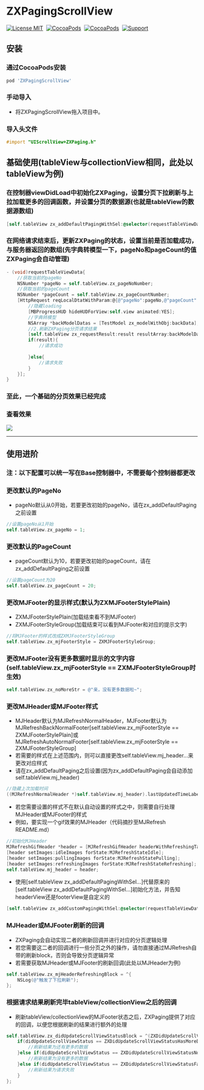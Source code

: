# ZXPagingScrollView
[![License MIT](https://img.shields.io/badge/license-MIT-green.svg?style=flat)](https://raw.githubusercontent.com/SmileZXLee/ZXPagingScrollView/master/LICENSE)&nbsp;
[![CocoaPods](http://img.shields.io/cocoapods/v/ZXPagingScrollView.svg?style=flat)](http://cocoapods.org/?q=ZXPagingScrollView)&nbsp;
[![CocoaPods](http://img.shields.io/cocoapods/p/ZXPagingScrollView.svg?style=flat)](http://cocoapods.org/?q=ZXPagingScrollView)&nbsp;
[![Support](https://img.shields.io/badge/support-iOS%208.0%2B%20-blue.svg?style=flat)](https://www.apple.com/nl/ios/)&nbsp;
## 安装
### 通过CocoaPods安装
```ruby
pod 'ZXPagingScrollView'
```
### 手动导入
* 将ZXPagingScrollView拖入项目中。

### 导入头文件
```objective-c
#import "UIScrollView+ZXPaging.h"
```
## 基础使用(tableView与collectionView相同，此处以tableView为例)
### 在控制器viewDidLoad中初始化ZXPaging，设置分页下拉刷新与上拉加载更多的回调函数，并设置分页的数据源(也就是tableView的数据源数组)
```objective-c
[self.tableView zx_addDefaultPagingWithSel:@selector(requestTableViewData) pagingDatas:self.datasAttar];
```
### 在网络请求结束后，更新ZXPaging的状态，设置当前是否加载成功，与服务器返回的数组(先字典转模型一下，pageNo和pageCount的值ZXPaging会自动管理)
```objective-c
- (void)requestTableViewData{
    //获取当前的pageNo
    NSNumber *pageNo = self.tableView.zx_pageNoNumber;
    //获取当前的pageCount
    NSNumber *pageCount = self.tableView.zx_pageCountNumber;
    [HttpRequest reqLocalDtatWithParam:@{@"pageNo":pageNo,@"pageCount":pageCount} resultBlock:^(BOOL result, id  _Nonnull backData) {
        //隐藏loading
        [MBProgressHUD hideHUDForView:self.view animated:YES];
        //字典转模型
        NSArray *backModelDatas = [TestModel zx_modelWithObj:backData];
        //2.刷新ZXPaging分页请求结果
        [self.tableView zx_requestResult:result resultArray:backModelDatas];
        if(result){
            //请求成功
            
        }else{
            //请求失败
        }
    }];
}
```
### 至此，一个基础的分页效果已经完成
### 查看效果
<img src="https://img-blog.csdnimg.cn/20191025144212386.gif"/>

***

## 使用进阶
### 注：以下配置可以统一写在Base控制器中，不需要每个控制器都更改
### 更改默认的PageNo
* pageNo默认从0开始，若要更改初始的pageNo，请在zx_addDefaultPaging之前设置
```objective-c
//设置pageNo从1开始
self.tableView.zx_pageNo = 1;
```
### 更改默认的PageCount
* pageCount默认为10，若要更改初始的pageCount，请在zx_addDefaultPaging之前设置
```objective-c
//设置pageCount为20
self.tableView.zx_pageCount = 20;
```
### 更改MJFooter的显示样式(默认为ZXMJFooterStylePlain)
* ZXMJFooterStylePlain(加载结束看不到MJFooter)    
* ZXMJFooterStyleGroup(加载结束可以看到MJFooter和对应的提示文字)
```objective-c
//将MJFooter的样式改成ZXMJFooterStyleGroup
self.tableView.zx_mjFooterStyle = ZXMJFooterStyleGroup;
```
### 更改MJFooter没有更多数据时显示的文字内容(self.tableView.zx_mjFooterStyle == ZXMJFooterStyleGroup时生效)
```objective-c
self.tableView.zx_noMoreStr = @"亲，没有更多数据啦~";
```
### 更改MJHeader或MJFooter样式
* MJHeader默认为MJRefreshNormalHeader，MJFooter默认为MJRefreshBackNormalFooter[self.tableView.zx_mjFooterStyle == ZXMJFooterStylePlain]或MJRefreshAutoNormalFooter[self.tableView.zx_mjFooterStyle == ZXMJFooterStyleGroup]
* 若需要的样式在上述范围内，则可以直接更改self.tableView.mj_header...来更改对应样式 
* 请在zx_addDefaultPaging之后设置(因为zx_addDefaultPaging会自动添加self.tableView.mj_header)
```objective-c
//隐藏上次加载时间
((MJRefreshNormalHeader *)self.tableView.mj_header).lastUpdatedTimeLabel.hidden = YES;
```
* 若您需要设置的样式不在默认自动设置的样式之中，则需要自行处理MJHeader或MJFooter的样式
* 例如，要实现一个gif效果的MJHeader（代码摘抄至MJRefresh README.md）
```objective-c
//初始化MJHeader
MJRefreshGifHeader *header = [MJRefreshGifHeader headerWithRefreshingTarget:self refreshingAction:@selector(loadNewData)];
[header setImages:idleImages forState:MJRefreshStateIdle];
[header setImages:pullingImages forState:MJRefreshStatePulling];
[header setImages:refreshingImages forState:MJRefreshStateRefreshing];
self.tableView.mj_header = header;
```
* 使用[self.tableView zx_addDefaultPagingWithSel...]代替原来的[self.tableView zx_addDefaultPagingWithSel...]初始化方法，并告知headerView还是footerView是自定义的
```objective-c
[self.tableView zx_addCustomPagingWithSel:@selector(requestTableViewData) isCustomHeader:YES isCustomFooter:NO pagingDatas:self.datasAttar];
```
### MJHeader或MJFooter刷新的回调
* ZXPaging会自动实现二者的刷新回调并进行对应的分页逻辑处理
* 若您需要这二者的回调进行一些分页之外的操作，请勿直接通过MJRefresh自带的刷新block，否则会导致分页逻辑异常
* 若需要获取MJHeader或MJFooter的刷新回调(此处以MJHeader为例)
```objective-c
self.tableView.zx_mjHeaderRefreshingBlock = ^{
    NSLog(@"触发了下拉刷新");
};
```
### 根据请求结果刷新完毕tableView/collectionView之后的回调
* 刷新tableView/collectionView的MJFooter状态之后，ZXPaging提供了对应的回调，以便您根据刷新的结果进行额外的处理
```objective-c
self.tableView.zx_didUpdateScrollViewStatusBlock = ^(ZXDidUpdateScrollViewStatus didUpdateScrollViewStatus) {
    if(didUpdateScrollViewStatus == ZXDidUpdateScrollViewStatusHasMoreData){
        //刷新结果为还有更多的数据
    }else if(didUpdateScrollViewStatus == ZXDidUpdateScrollViewStatusNoMoreData){
        //刷新结果为没有更多的数据
    }else if(didUpdateScrollViewStatus == ZXDidUpdateScrollViewStatusFailed){
        //刷新结果为请求失败
    }
};
```





